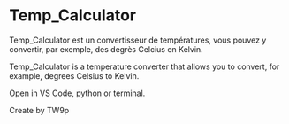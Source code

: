 # Temp_Calculator

Temp_Calculator est un convertisseur de températures, vous pouvez y convertir, par exemple, des degrès Celcius en Kelvin.

Temp_Calculator is a temperature converter that allows you to convert, for example, degrees Celsius to Kelvin.

Open in VS Code, python or terminal.

Create by TW9p
